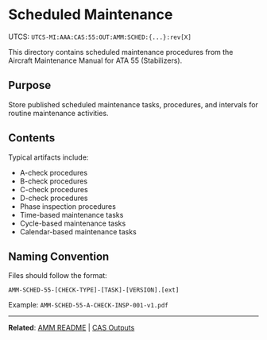 # Scheduled Maintenance
UTCS: `UTCS-MI:AAA:CAS:55:OUT:AMM:SCHED:{...}:rev[X]`

This directory contains scheduled maintenance procedures from the Aircraft Maintenance Manual for ATA 55 (Stabilizers).

## Purpose

Store published scheduled maintenance tasks, procedures, and intervals for routine maintenance activities.

## Contents

Typical artifacts include:
- A-check procedures
- B-check procedures
- C-check procedures
- D-check procedures
- Phase inspection procedures
- Time-based maintenance tasks
- Cycle-based maintenance tasks
- Calendar-based maintenance tasks

## Naming Convention

Files should follow the format:
```
AMM-SCHED-55-[CHECK-TYPE]-[TASK]-[VERSION].[ext]
```

Example: `AMM-SCHED-55-A-CHECK-INSP-001-v1.pdf`

---

**Related**: [AMM README](../README.md) | [CAS Outputs](../../README.md)
